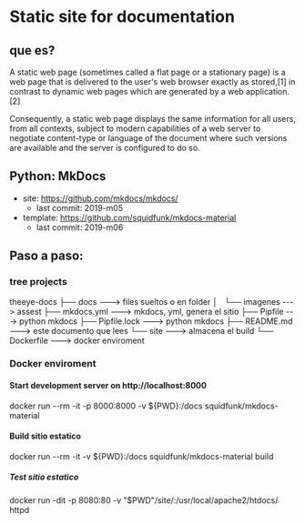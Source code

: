 # Static site for documentation

## que es?
A static web page (sometimes called a flat page or a stationary page) is a web page that is delivered to the user's web browser exactly as stored,[1] in contrast to dynamic web pages which are generated by a web application.[2]

Consequently, a static web page displays the same information for all users, from all contexts, subject to modern capabilities of a web server to negotiate content-type or language of the document where such versions are available and the server is configured to do so.

## Python: MkDocs
- site: https://github.com/mkdocs/mkdocs/
  - last commit: 2019-m05
- template: https://github.com/squidfunk/mkdocs-material
  - last commit: 2019-m06


## Paso a paso:

### tree projects
theeye-docs
  ├── docs                ---> files sueltos o en folder
  │   └── imagenes        ---> assest
  ├── mkdocs.yml          ---> mkdocs, yml, genera el sitio
  ├── Pipfile             ---> python mkdocs
  ├── Pipfile.lock        ---> python mkdocs
  ├── README.md           ---> este documento que lees
  └── site                ---> almacena el build
  └── Dockerfile          ---> docker enviroment

### Docker enviroment

#### Start development server on http://localhost:8000

docker run --rm -it -p 8000:8000 -v ${PWD}:/docs squidfunk/mkdocs-material

#### Build sitio estatico

docker run --rm -it -v ${PWD}:/docs squidfunk/mkdocs-material build

##### Test sitio estatico
docker run -dit  -p 8080:80 -v "$PWD"/site/:/usr/local/apache2/htdocs/ httpd